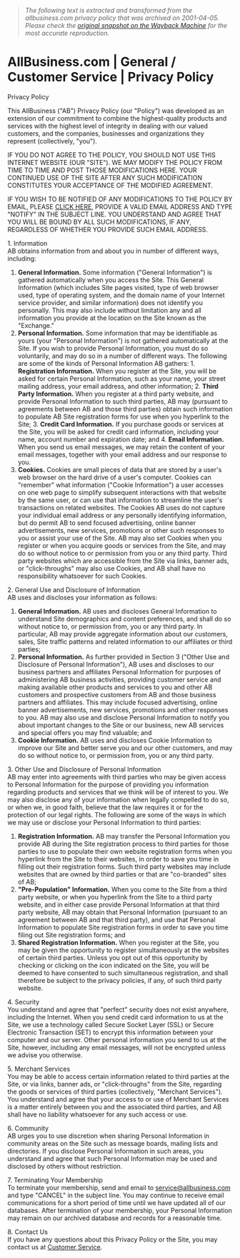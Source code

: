 > *The following text is extracted and transformed from the allbusiness.com privacy policy that was archived on 2001-04-05. Please check the [original snapshot on the Wayback Machine](https://web.archive.org/web/20010405064826id_/http%3A//www.allbusiness.com/cmt/customerservice/generic.jhtml%3Ffname%3D21480) for the most accurate reproduction.*

# AllBusiness.com | General / Customer Service | Privacy Policy

  
Privacy Policy

This AllBusiness ("AB") Privacy Policy (our "Policy") was developed as an extension of our commitment to combine the highest-quality products and services with the highest level of integrity in dealing with our valued customers, and the companies, businesses and organizations they represent (collectively, "you"). 

IF YOU DO NOT AGREE TO THE POLICY, YOU SHOULD NOT USE THIS INTERNET WEBSITE (OUR "SITE"). WE MAY MODIFY THE POLICY FROM TIME TO TIME AND POST THOSE MODIFICATIONS HERE. YOUR CONTINUED USE OF THE SITE AFTER ANY SUCH MODIFICATION CONSTITUTES YOUR ACCEPTANCE OF THE MODIFIED AGREEMENT. 

IF YOU WISH TO BE NOTIFIED OF ANY MODIFICATIONS TO THE POLICY BY EMAIL, PLEASE [CLICK HERE](mailto:service@allbusiness.com), PROVIDE A VALID EMAIL ADDRESS AND TYPE "NOTIFY" IN THE SUBJECT LINE. YOU UNDERSTAND AND AGREE THAT YOU WILL BE BOUND BY ALL SUCH MODIFICATIONS, IF ANY, REGARDLESS OF WHETHER YOU PROVIDE SUCH EMAIL ADDRESS. 

1\. Information  
AB obtains information from and about you in number of different ways, including: 

  1. **General Information.** Some information ("General Information") is gathered automatically when you access the Site. This General Information (which includes Site pages visited, type of web browser used, type of operating system, and the domain name of your Internet service provider, and similar information) does not identify you personally. This may also include without limitation any and all information you provide at the location on the Site known as the "Exchange." 
  2. **Personal Information.** Some information that may be identifiable as yours (your "Personal Information") is not gathered automatically at the Site. If you wish to provide Personal Information, you must do so voluntarily, and may do so in a number of different ways. The following are some of the kinds of Personal Information AB gathers: 
    1. **Registration Information.** When you register at the Site, you will be asked for certain Personal Information, such as your name, your street mailing address, your email address, and other information;
    2. **Third Party Information.** When you register at a third party website, and provide Personal Information to such third parties, AB may (pursuant to agreements between AB and those third parties) obtain such information to populate AB Site registration forms for use when you hyperlink to the Site; 
    3. **Credit Card Information.** If you purchase goods or services at the Site, you will be asked for credit card information, including your name, account number and expiration date; and 
    4. **Email Information.** When you send us email messages, we may retain the content of your email messages, together with your email address and our response to you. 
  3. **Cookies.** Cookies are small pieces of data that are stored by a user's web browser on the hard drive of a user's computer. Cookies can "remember" what information ("Cookie Information") a user accesses on one web page to simplify subsequent interactions with that website by the same user, or can use that information to streamline the user's transactions on related websites. The Cookies AB uses do not capture your individual email address or any personally identifying information, but do permit AB to send focused advertising, online banner advertisements, new services, promotions or other such responses to you or assist your use of the Site. AB may also set Cookies when you register or when you acquire goods or services from the Site, and may do so without notice to or permission from you or any third party. Third party websites which are accessible from the Site via links, banner ads, or "click-throughs" may also use Cookies, and AB shall have no responsibility whatsoever for such Cookies. 



2\. General Use and Disclosure of Information  
AB uses and discloses your information as follows: 

  1. **General Information.** AB uses and discloses General Information to understand Site demographics and content preferences, and shall do so without notice to, or permission from, you or any third party. In particular, AB may provide aggregate information about our customers, sales, Site traffic patterns and related information to our affiliates or third parties; 
  2. **Personal Information.** As further provided in Section 3 ("Other Use and Disclosure of Personal Information"), AB uses and discloses to our business partners and affiliates Personal Information for purposes of administering AB business activities, providing customer service and making available other products and services to you and other AB customers and prospective customers from AB and those business partners and affiliates. This may include focused advertising, online banner advertisements, new services, promotions and other responses to you. AB may also use and disclose Personal Information to notify you about important changes to the Site or our business, new AB services and special offers you may find valuable; and 
  3. **Cookie Information.** AB uses and discloses Cookie Information to improve our Site and better serve you and our other customers, and may do so without notice to, or permission from, you or any third party.



3\. Other Use and Disclosure of Personal Information  
AB may enter into agreements with third parties who may be given access to Personal Information for the purpose of providing you information regarding products and services that we think will be of interest to you. We may also disclose any of your information when legally compelled to do so, or when we, in good faith, believe that the law requires it or for the protection of our legal rights. The following are some of the ways in which we may use or disclose your Personal Information to third parties: 

  1. **Registration Information.** AB may transfer the Personal Information you provide AB during the Site registration process to third parties for those parties to use to populate their own website registration forms when you hyperlink from the Site to their websites, in order to save you time in filling out their registration forms. Such third party websites may include websites that are owned by third parties or that are "co-branded" sites of AB; 
  2. **"Pre-Population" Information.** When you come to the Site from a third party website, or when you hyperlink from the Site to a third party website, and in either case provide Personal Information at that third party website, AB may obtain that Personal Information (pursuant to an agreement between AB and that third party), and use that Personal Information to populate Site registration forms in order to save you time filing out Site registration forms; and 
  3. **Shared Registration Information.** When you register at the Site, you may be given the opportunity to register simultaneously at the websites of certain third parties. Unless you opt out of this opportunity by checking or clicking on the icon indicated on the Site, you will be deemed to have consented to such simultaneous registration, and shall therefore be subject to the privacy policies, if any, of such third party website. 



4\. Security  
You understand and agree that "perfect" security does not exist anywhere, including the Internet. When you send credit card information to us at the Site, we use a technology called Secure Socket Layer (SSL) or Secure Electronic Transaction (SET) to encrypt this information between your computer and our server. Other personal information you send to us at the Site, however, including any email messages, will not be encrypted unless we advise you otherwise. 

5\. Merchant Services  
You may be able to access certain information related to third parties at the Site, or via links, banner ads, or "click-throughs" from the Site, regarding the goods or services of third parties (collectively, "Merchant Services"). You understand and agree that your access to or use of Merchant Services is a matter entirely between you and the associated third parties, and AB shall have no liability whatsoever for any such access or use. 

6\. Community  
AB urges you to use discretion when sharing Personal Information in community areas on the Site such as message boards, mailing lists and directories. If you disclose Personal Information in such areas, you understand and agree that such Personal Information may be used and disclosed by others without restriction. 

7\. Terminating Your Membership  
To terminate your membership, send and email to [service@allbusiness.com](mailto:service@allbusiness.com) and type "CANCEL" in the subject line. You may continue to receive email communications for a short period of time until we have updated all of our databases. After termination of your membership, your Personal Information may remain on our archived database and records for a reasonable time. 

8\. Contact Us  
If you have any questions about this Privacy Policy or the Site, you may contact us at [Customer Service](https://web.archive.org/general/customer_services.html). 
